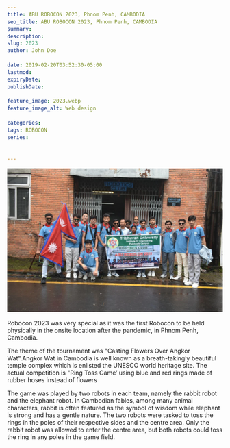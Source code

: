 ```yaml
---
title: ABU ROBOCON 2023, Phnom Penh, CAMBODIA
seo_title: ABU ROBOCON 2023, Phnom Penh, CAMBODIA
summary:
description:
slug: 2023
author: John Doe

date: 2019-02-20T03:52:30-05:00
lastmod: 
expiryDate: 
publishDate: 

feature_image: 2023.webp
feature_image_alt: Web design

categories:
tags: ROBOCON
series:


---
```


![Alt text](photo_6280687211775112622_y.webp)

Robocon 2023 was very special as it was the first Robocon to be held physically in the onsite location after the pandemic, in Phnom Penh, Cambodia. 

The theme of the tournament was "Casting Flowers Over Angkor Wat".Angkor Wat in Cambodia is well known as a breath-takingly beautiful temple complex which is enlisted the UNESCO world heritage site. The actual competition is "Ring Toss Game’ using blue and red rings made of rubber hoses instead of flowers

 The game was played by two robots in each team, namely the rabbit robot and the elephant robot. In Cambodian fables, among many animal characters, rabbit is often featured as the symbol of wisdom while elephant is strong and has a gentle nature. The two robots were tasked to toss the rings in the poles of their respective sides and the centre area. Only the rabbit robot was allowed to enter the centre area, but both robots could toss the ring in any poles in the game field. 